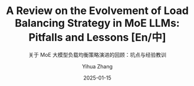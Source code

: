 ---
layout:     post_lang
title:      "A Review on the Evolvement of Load Balancing Strategy in MoE LLMs: Pitfalls and Lessons [En/中]"
subtitle:   "关于 MoE 大模型负载均衡策略演进的回顾：坑点与经验教训"
date:       2025-01-15
author:     "Yihua Zhang"
header-img: "img/in-post/2025-01-15-moe-load-balancing/bg.jpg"
catalog: true
tags:
   - Mixture of Expert
   - Efficient AI

# Indicate the actual snippet files that contain the content
content_en: "posts/2025-01-15-moe-load-balancing_en.md"
content_zh: "posts/2025-01-15-moe-load-balancing_zh.md"
---